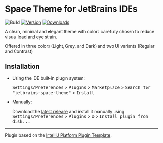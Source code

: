# Space Theme for JetBrains IDEs

![Build](https://github.com/aliakbarmostafaei/jetbrains-space-theme/workflows/Build/badge.svg)
[![Version](https://img.shields.io/jetbrains/plugin/v/PLUGIN_ID.svg)](https://plugins.jetbrains.com/plugin/22784-space-theme)
[![Downloads](https://img.shields.io/jetbrains/plugin/d/22784-space-theme.svg)](https://plugins.jetbrains.com/plugin/22784-space-theme)

<!-- Plugin description -->
A clean, minimal and elegant theme with colors carefully chosen to reduce visual load and eye strain.


Offered in three colors (Light, Grey, and Dark) and two UI variants (Regular and Contrast)
<!-- Plugin description end -->

## Installation

- Using the IDE built-in plugin system:
  
  <kbd>Settings/Preferences</kbd> > <kbd>Plugins</kbd> > <kbd>Marketplace</kbd> > <kbd>Search for "jetbrains-space-theme"</kbd> >
  <kbd>Install</kbd>
  
- Manually:

  Download the [latest release](https://github.com/aliakbarmostafaei/jetbrains-space-theme/releases/latest) and install it manually using
  <kbd>Settings/Preferences</kbd> > <kbd>Plugins</kbd> > <kbd>⚙️</kbd> > <kbd>Install plugin from disk...</kbd>


---
Plugin based on the [IntelliJ Platform Plugin Template][template].

[template]: https://github.com/JetBrains/intellij-platform-plugin-template
[docs:plugin-description]: https://plugins.jetbrains.com/docs/intellij/plugin-user-experience.html#plugin-description-and-presentation
